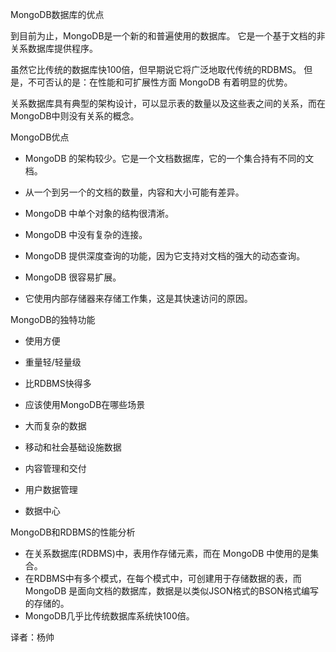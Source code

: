 MongoDB数据库的优点

到目前为止，MongoDB是一个新的和普遍使用的数据库。 它是一个基于文档的非关系数据库提供程序。

虽然它比传统的数据库快100倍，但早期说它将广泛地取代传统的RDBMS。 但是，不可否认的是：在性能和可扩展性方面 MongoDB 有着明显的优势。

关系数据库具有典型的架构设计，可以显示表的数量以及这些表之间的关系，而在MongoDB中则没有关系的概念。

 MongoDB优点

* MongoDB 的架构较少。它是一个文档数据库，它的一个集合持有不同的文档。

* 从一个到另一个的文档的数量，内容和大小可能有差异。

* MongoDB 中单个对象的结构很清淅。

* MongoDB 中没有复杂的连接。

* MongoDB 提供深度查询的功能，因为它支持对文档的强大的动态查询。

* MongoDB 很容易扩展。

* 它使用内部存储器来存储工作集，这是其快速访问的原因。

 MongoDB的独特功能

* 使用方便

* 重量轻/轻量级

* 比RDBMS快得多

* 应该使用MongoDB在哪些场景

* 大而复杂的数据

* 移动和社会基础设施数据

* 内容管理和交付

* 用户数据管理

* 数据中心

 MongoDB和RDBMS的性能分析

* 在关系数据库(RDBMS)中，表用作存储元素，而在 MongoDB 中使用的是集合。
* 在RDBMS中有多个模式，在每个模式中，可创建用于存储数据的表，而 MongoDB 是面向文档的数据库，数据是以类似JSON格式的BSON格式编写的存储的。
* MongoDB几乎比传统数据库系统快100倍。



译者：杨帅

